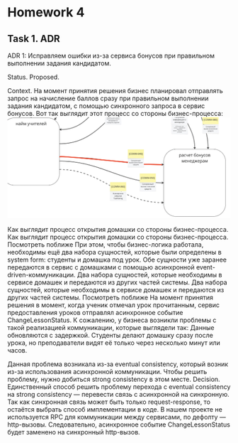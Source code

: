 # Homework 4
## Task 1. ADR

ADR 1: Исправляем ошибки из-за сервиса бонусов при правильном выполнении задания кандидатом.


Status. Proposed.


Context. 
На момент принятия решения бизнес планировал отправлять запрос на начисление баллов сразу при правильном выполнении задания кандидатом, с помощью синхронного запроса в сервис бонусов. Вот так выглядит этот процесс со стороны бизнес-процесса:
![Текущий запрос для начисления баллов при правильном выполнении задания](images/current_request.png)


Как выглядит процесс открытия домашки со стороны бизнес-процесса. 
Как выглядит процесс открытия домашки со стороны бизнес-процесса. Посмотреть поближе
При этом, чтобы бизнес-логика работала, необходимы ещё два набора сущностей, которые были определены в system form: студенты и домашка под урок. Обе сущности уже заранее передаются в сервис с домашками с помощью асинхронной event-driven-коммуникации.
Два набора сущностей, которые необходимы в сервисе домашек и передаются из других частей системы. 
Два набора сущностей, которые необходимы в сервисе домашек и передаются из других частей системы. Посмотреть поближе
На момент принятия решения в момент, когда ученик отмечал урок прочитанным, сервис предоставления уроков отправлял асинхронное событие ChangeLessonStatus. К сожалению, у бизнеса возникли проблемы с такой реализацией коммуникации, которые выглядели так:
Данные обновляются с задержкой. Студенты делают домашку сразу после урока, но преподаватели видят её только через несколько минут или часов.
   
Данная проблема возникала из-за eventual consistency, который возник из-за использования асинхронной коммуникации. Чтобы решить проблему, нужно добиться strong consistency в этом месте.
Decision.
Единственный способ решить проблему перехода с eventual consistency на strong consistency — перевести связь с асинхронной на синхронную. Так как синхронная связь может быть только request-response, то остаётся выбрать способ имплементации в коде.
В нашем проекте не используется RPC для коммуникации между сервисами, по дефолту — http-вызовы. Следовательно, асинхронное событие ChangeLessonStatus будет заменено на синхронный http-вызов.
